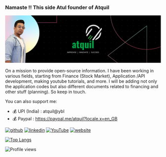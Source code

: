 
### Namaste !! This side Atul founder of Atquil
![](https://raw.githubusercontent.com/atquil/atquil/main/IMPROVISE%20%20INNOVATE%20%20SUCCEED.png)

On a mission to provide open-source information. I have been working in various fields, starting from Finance (Stock Market), Application /API development, making youtube tutorials, and more.
I will be adding not only the application codes but also different documents related to financing and other stuff (planning). So keep in touch. 

You can also support me: 
* :moneybag:  UPI (India) : atquil@ybl
* :moneybag: Paypal : https://paypal.me/atquil?locale.x=en_GB



[<img src='https://cdn.jsdelivr.net/npm/simple-icons@3.0.1/icons/github.svg' alt='github' height='40'>](https://github.com/atquil)  [<img src='https://cdn.jsdelivr.net/npm/simple-icons@3.0.1/icons/linkedin.svg' alt='linkedin' height='40'>](https://www.linkedin.com/in/https://www.linkedin.com/in/atulyatech//)  [<img src='https://cdn.jsdelivr.net/npm/simple-icons@3.0.1/icons/youtube.svg' alt='YouTube' height='40'>](https://www.youtube.com/channel/https://www.youtube.com/channel/UCcl7nrBBvf8ytJhIqWC9kOA)  [<img src='https://cdn.jsdelivr.net/npm/simple-icons@3.0.1/icons/icloud.svg' alt='website' height='40'>](atquil.com)  

[![Top Langs](https://github-readme-stats.vercel.app/api/top-langs/?username=atquil)](https://github.com/anuraghazra/github-readme-stats)



![Profile views](https://gpvc.arturio.dev/atquil)  
